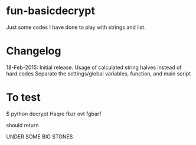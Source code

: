 # fun-basicdecrypt
Just some codes I have done to play with strings and list.

Changelog
==========

18-Feb-2015: 
Initial release.
Usage of calculated string halves instead of hard codes
Separate the settings/global variables, function, and main script

To test
========
$ python decrypt Haqre fbzr ovt fgbarf

should return 

UNDER
SOME
BIG
STONES